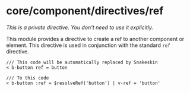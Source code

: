 # core/component/directives/ref

_This is a private directive. You don't need to use it explicitly._

This module provides a directive to create a ref to another component or element.
This directive is used in conjunction with the standard `ref` directive.

```
/// This code will be automatically replaced by Snakeskin
< b-button ref = button

/// To this code
< b-button :ref = $resolveRef('button') | v-ref = 'button'
```
